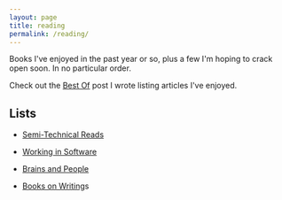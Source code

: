 ```yaml
---
layout: page
title: reading
permalink: /reading/
---
```


Books I've enjoyed in the past year or so, plus a few I'm hoping to crack open soon. In no particular order.

Check out the <a href="{{ site.baseurl }}/best_practices/2015/04/10/best-of/">Best Of</a> post I wrote listing articles I've enjoyed.

## Lists

- <a href="{{ site.baseurl }}/reading/tech">Semi-Technical Reads</a>

- <a href="{{ site.baseurl }}/reading/software">Working in Software</a>

- <a href="{{ site.baseurl }}/reading/psych">Brains and People</a>

- <a href="{{ site.baseurl }}/reading/writing">Books on Writing</a>s